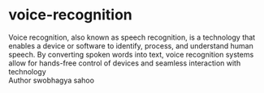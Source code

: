 # voice-recognition
Voice recognition, also known as speech recognition, is a technology that enables a device or software to identify, process, and understand human speech. By converting spoken words into text, voice recognition systems allow for hands-free control of devices and seamless interaction with technology
</br> Author swobhagya sahoo
